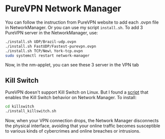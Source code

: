 PureVPN Network Manager
=====================================

You can follow the instruction from PureVPN website to add each .ovpn file in NetworkManager. Or you can use my script ``install.sh``. To add 3 PureVPN server in the NetworkManager, use:

```bash
./install.sh UDP/Brazil-udp.ovpn
./install.sh FastUDP/Fastest-purevpn.ovpn
./install.sh TCP/New\ York-tcp.ovpn
sudo systemctl restart network-manager

```

Now, in the nm-applet, you can see these 3 server in the VPN tab

Kill Switch 
----------------

PureVPN doesn't support Kill Switch on Linux. But I found a [script](https://thedarkgod.wordpress.com/2014/09/05/adding-a-vpn-killswitch-to-networkmanager/) that enables the Kill Switch behavior on Network Manager. To install:

```bash
cd killswitch
./install_killswitch.sh
```

Now, when your VPN connection drops, the Network Manager disconnects the physical interface, avoiding that your online traffic becomes susceptible to various kinds of cybercrimes and online breaches or intrusions.




